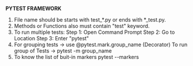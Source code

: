 **PYTEST FRAMEWORK**
1. File name should be starts with test_*.py or ends with *_test.py.
2. Methods or Functions also must contain "test" keyword.
3. To run multiple tests:
   Step 1: Open Command Prompt
   Step 2: Go to Location
   Step 3: Enter "pytest"
4. For grouping tests -> use @pytest.mark.group_name (Decorator)
   To run group of Tests -> pytest -m group_name
5. To know the list of buit-in markers
   pytest --markers
